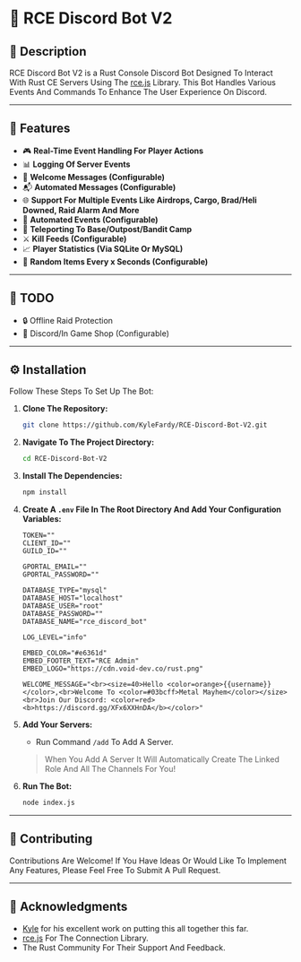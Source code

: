 # 🌟 RCE Discord Bot V2

## 📜 Description

RCE Discord Bot V2 is a Rust Console Discord Bot Designed To Interact With Rust CE Servers Using The [rce.js](https://github.com/b1nzeex/rce.js) Library. This Bot Handles Various Events And Commands To Enhance The User Experience On Discord.

---

## 🚀 Features

- 🎮 **Real-Time Event Handling For Player Actions**
- 📊 **Logging Of Server Events**
- 👋 **Welcome Messages (Configurable)**
- 📬 **Automated Messages (Configurable)**
- 🌐 **Support For Multiple Events Like Airdrops, Cargo, Brad/Heli Downed, Raid Alarm And More**
- 🔄 **Automated Events (Configurable)**
- 📍 **Teleporting To Base/Outpost/Bandit Camp**
- ⚔️ **Kill Feeds (Configurable)**
- 📈 **Player Statistics (Via SQLite Or MySQL)**
- 🎁 **Random Items Every x Seconds (Configurable)**

---

## 📝 TODO

- 🔒 Offline Raid Protection
- 🛒 Discord/In Game Shop (Configurable)

---

## ⚙️ Installation

Follow These Steps To Set Up The Bot:

1. **Clone The Repository:**
    ```bash
    git clone https://github.com/KyleFardy/RCE-Discord-Bot-V2.git
    ```

2. **Navigate To The Project Directory:**
    ```bash
    cd RCE-Discord-Bot-V2
    ```

3. **Install The Dependencies:**
    ```bash
    npm install
    ```

4. **Create A `.env` File In The Root Directory And Add Your Configuration Variables:**
    ```env
    TOKEN=""
    CLIENT_ID=""
    GUILD_ID=""

    GPORTAL_EMAIL=""
    GPORTAL_PASSWORD=""

    DATABASE_TYPE="mysql"
    DATABASE_HOST="localhost"
    DATABASE_USER="root"
    DATABASE_PASSWORD=""
    DATABASE_NAME="rce_discord_bot"

    LOG_LEVEL="info"

    EMBED_COLOR="#e6361d"
    EMBED_FOOTER_TEXT="RCE Admin"
    EMBED_LOGO="https://cdn.void-dev.co/rust.png"

    WELCOME_MESSAGE="<br><size=40>Hello <color=orange>{{username}}</color>,<br>Welcome To <color=#03bcff>Metal Mayhem</color></size><br>Join Our Discord: <color=red><b>https://discord.gg/XFx6XXHnDA</b></color>"
    ```

5. **Add Your Servers:**
   - Run Command `/add` To Add A Server.  
   > When You Add A Server It Will Automatically Create The Linked Role And All The Channels For You!

6. **Run The Bot:**
    ```bash
    node index.js
    ```

---

## 🤝 Contributing

Contributions Are Welcome! If You Have Ideas Or Would Like To Implement Any Features, Please Feel Free To Submit A Pull Request.

---

## 🙏 Acknowledgments

- [Kyle](https://github.com/KyleFardy/RCE-Discord-Bot-V2) for his excellent work on putting this all together this far.
- [rce.js](https://github.com/b1nzeex/rce.js) For The Connection Library.
- The Rust Community For Their Support And Feedback.
